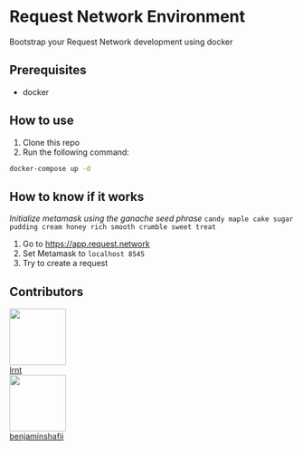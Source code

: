 # Request Network Environment

Bootstrap your Request Network development using docker


## Prerequisites

* docker


## How to use

1. Clone this repo
2. Run the following command:

```sh
docker-compose up -d
```

## How to know if it works


_Initialize metamask using the ganache seed phrase_
`candy maple cake sugar pudding cream honey rich smooth crumble sweet treat`


1. Go to https://app.request.network
2. Set Metamask to `localhost 8545`
3. Try to create a request


## Contributors



<!-- ALL-CONTRIBUTORS-LIST:START - Do not remove or modify this section -->

<!-- prettier-ignore -->
<img src="https://avatars3.githubusercontent.com/u/1248066?s=400&v=4" width="100px;"/><br />
[lrnt](https://github.com/lrnt)<br />
<img src="https://avatars1.githubusercontent.com/u/11430621?s=460&v=4" width="100px;"/><br />
[benjaminshafii](https://github.com/benjaminshafii)<br />

